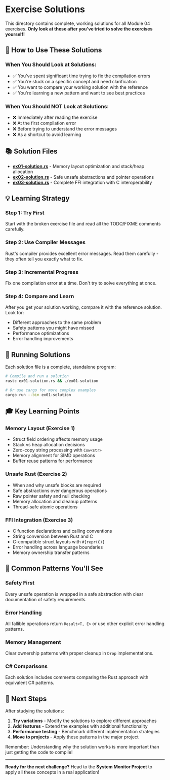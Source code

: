# Exercise Solutions

This directory contains complete, working solutions for all Module 04 exercises. **Only look at these after you've tried to solve the exercises yourself!**

## 🎯 How to Use These Solutions

### **When You Should Look at Solutions:**
- ✅ You've spent significant time trying to fix the compilation errors
- ✅ You're stuck on a specific concept and need clarification
- ✅ You want to compare your working solution with the reference
- ✅ You're learning a new pattern and want to see best practices

### **When You Should NOT Look at Solutions:**
- ❌ Immediately after reading the exercise
- ❌ At the first compilation error
- ❌ Before trying to understand the error messages
- ❌ As a shortcut to avoid learning

## 📚 Solution Files

- **[ex01-solution.rs](ex01-solution.rs)** - Memory layout optimization and stack/heap allocation
- **[ex02-solution.rs](ex02-solution.rs)** - Safe unsafe abstractions and pointer operations  
- **[ex03-solution.rs](ex03-solution.rs)** - Complete FFI integration with C interoperability

## 💡 Learning Strategy

### **Step 1: Try First**
Start with the broken exercise file and read all the TODO/FIXME comments carefully.

### **Step 2: Use Compiler Messages**
Rust's compiler provides excellent error messages. Read them carefully - they often tell you exactly what to fix.

### **Step 3: Incremental Progress**
Fix one compilation error at a time. Don't try to solve everything at once.

### **Step 4: Compare and Learn**
After you get your solution working, compare it with the reference solution. Look for:
- Different approaches to the same problem
- Safety patterns you might have missed
- Performance optimizations
- Error handling improvements

## 🔧 Running Solutions

Each solution file is a complete, standalone program:

```bash
# Compile and run a solution
rustc ex01-solution.rs && ./ex01-solution

# Or use cargo for more complex examples
cargo run --bin ex01-solution
```

## 🎓 Key Learning Points

### **Memory Layout (Exercise 1)**
- Struct field ordering affects memory usage
- Stack vs heap allocation decisions
- Zero-copy string processing with `Cow<str>`
- Memory alignment for SIMD operations
- Buffer reuse patterns for performance

### **Unsafe Rust (Exercise 2)**
- When and why unsafe blocks are required
- Safe abstractions over dangerous operations
- Raw pointer safety and null checking
- Memory allocation and cleanup patterns
- Thread-safe atomic operations

### **FFI Integration (Exercise 3)**
- C function declarations and calling conventions
- String conversion between Rust and C
- C-compatible struct layouts with `#[repr(C)]`
- Error handling across language boundaries
- Memory ownership transfer patterns

## 🤔 Common Patterns You'll See

### **Safety First**
Every unsafe operation is wrapped in a safe abstraction with clear documentation of safety requirements.

### **Error Handling**
All fallible operations return `Result<T, E>` or use other explicit error handling patterns.

### **Memory Management**
Clear ownership patterns with proper cleanup in `Drop` implementations.

### **C# Comparisons**
Each solution includes comments comparing the Rust approach with equivalent C# patterns.

## 📝 Next Steps

After studying the solutions:

1. **Try variations** - Modify the solutions to explore different approaches
2. **Add features** - Extend the examples with additional functionality  
3. **Performance testing** - Benchmark different implementation strategies
4. **Move to projects** - Apply these patterns in the major project

Remember: Understanding why the solution works is more important than just getting the code to compile!

---

**Ready for the next challenge?** Head to the **System Monitor Project** to apply all these concepts in a real application!

